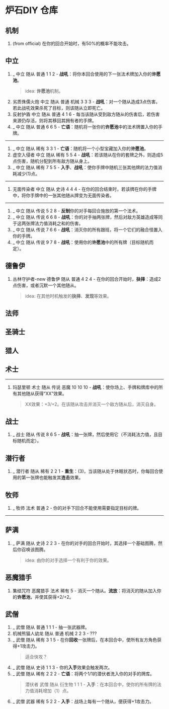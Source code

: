 # 炉石DIY 仓库

## 机制

1. (from official) 在你的回合开始时，有50%的概率不能攻击。

## 中立

1. _ 中立 随从 普通 1 1 2 - **战吼**：将你本回合使用的下一张法术牌加入你的**许愿池**。  
   > idea: **许愿池**机制。
2. 劣质侏儒火炮 中立 随从 普通 机械 3 3 3 - **战吼**：对一个随从造成3点伤害。若此战吼效果杀死了目标，则该随从立即死亡。
3. 反射护盾 中立 随从 普通 4 1 6 - 每当该随从受到敌方随从的伤害后，若伤害来源仍存活，则将其移回其拥有者的手牌。
4. _ 中立 随从 普通 6 6 5 - **亡语**：随机将一张你的**许愿池**中的法术牌置入你的手牌。

----

1. _ 中立 随从 稀有 3 3 1 - **亡语**：随机将一个小型宝藏加入你的**许愿池**。
2. 虚空入侵者 中立 随从 稀有 5 5 4 - **战吼**：若该随从在你的套牌之外，则造成5点伤害，随机分配到所有敌方随从身上。
3. _ 中立 随从 稀有 7 5 5 - **入手**、**战吼**：使你手牌中随机三张其他牌的法力值消耗减少(1)点。

----

1. 无面传染者 中立 随从 史诗 4 4 4 - 在你的回合结束时，若该牌在你的手牌中，将你手牌中的一张其他随从牌变为无面传染者。

----

1. _ 中立 随从 传说 5 2 8 - **反制**你的对手每回合施放的第一个法术。
2. _ 中立 随从 传说 6 6 8 - **战吼**：你的对手抽两张牌，然后对敌方英雄造成等同于这两张牌法力值消耗之和的伤害。
3. _ 中立 随从 传说 7 6 6 - **战吼**：消灭你的所有跟班，将一个它们的融合怪置入你的手牌。
4. _ 中立 随从 传说 9 7 8 - **战吼**：使用你的**许愿池**中的所有牌（目标随机而定）。

## 德鲁伊

1. 丛林守护者-new 德鲁伊 随从 普通 4 2 4 - 在你的回合开始时，**抉择**：造成2点伤害，或者沉默一个其他随从。  
   > idea: 在其他时机触发的**抉择**、**发现**等效果。

## 法师

## 圣骑士

## 猎人

## 术士

----

1. 玛瑟里顿 术士 随从 传说 恶魔 10 10 10 - **战吼**：使你场上、手牌和牌库中的所有其他随从获得“XX”效果。  
   > XX效果：+3/+2。在该随从攻击并消灭一个敌方随从后，消灭自身。

## 战士

1. _ 战士 随从 传说 8 6 5 - **战吼**：抽一张牌，然后使用它（不消耗法力值，且目标随机而定）。

## 潜行者

1. _ 潜行者 随从 稀有 2 2 1 - **重生**：(3)，当该随从处于休眠状态时，你每回合使用的第一张牌也能触发其**连击**效果。

## 牧师

1. _ 牧师 法术 普通 2 - 你的对手下回合不能使用需要指定目标的牌。

----

## 萨满

1. _ 萨满 随从 史诗 2 2 3 - 在你的对手的回合开始时，其选择一个基础图腾，然后你召唤该图腾。  
   > idea: 由你的对手选择一个有利于你的效果。

## 恶魔猎手

1. 集结咒符 恶魔猎手 法术 稀有 5 - 消灭一个随从。**流放**：将消灭的随从加入你的**许愿池**，并使其获得+2/+2。

## 武僧

1. _ 武僧 随从 普通 1 1 1 - 抽一张武器牌。
2. 机械熊猫人幼龙 随从 普通 机械 2 2 3 - ???
3. _ 武僧 随从 稀有 3 1 5 - 在你**回收**一张牌后，在本回合中，使所有友方角色获得+1攻击力。  
   > 适合快攻？
4. _ 武僧 随从 史诗 1 1 3 - 你的**入手**效果会触发两次。
5. _ 武僧 随从 稀有 2 2 2 - **亡语**：将两个1/1的潜伏者洗入你的对手的牌库。  
   > 潜伏者 武僧 随从 衍生物 1 1 1 - **入手**：在本回合中，使你的所有牌的法力值消耗增加（1）点。
6. _ 武僧 武器 稀有 5 2 2 - **入手**：战场上每有一个随从，便获得+1攻击力。
